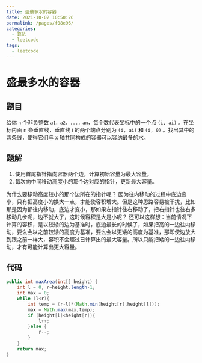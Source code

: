 ```yaml
---
title: 盛最多水的容器
date: 2021-10-02 10:50:26
permalink: /pages/f08e96/
categories:
  - 算法
  - leetcode
tags:
  - leetcode
---
```

# 盛最多水的容器

## 题目

给你 `n` 个非负整数 `a1，a2，...，an`，每个数代表坐标中的一个点 `(i, ai)` 。在坐标内画 n 条垂直线，垂直线 i 的两个端点分别为 `(i, ai)` 和 `(i, 0)` 。找出其中的两条线，使得它们与 x 轴共同构成的容器可以容纳最多的水。

## 题解

1. 使用首尾指针指向容器两个边，计算初始容量为最大容量。
2. 每次向中间移动高度小的那个边对应的指针，更新最大容量。

为什么要移动高度较小的那个边所在的指针呢？
因为往内移动的过程中底边变小，只有把高度小的换大一点，才能使容积增大。但是这种思路容易被干扰，比如那是因为都往内移动，底边才变小，那如果左指针往右移动了，把右指针也往右多移动几步呢，边不就大了，这时候容积是大是小呢？
还可以这样想：当前情况下计算的容积，是以较矮的边为基准时，底边最长的时候了，如果把高的一边往内移动，要么会以之前较矮的高度为基准，要么会以更矮的高度为基准，那即使边放大到跟之前一样大，容积不会超过已计算出的最大容量。所以只能把矮的一边往内移动，才有可能计算出更大容量。

## 代码

```Java
public int maxArea(int[] height) {
	int l = 0, r=height.length-1;
	int max = 0;
	while (l<r){
		int temp = (r-l)*(Math.min(height[r],height[l]));
		max = Math.max(max,temp);
		if (height[l]<height[r]){
			l++;
		}else {
			r--;
		}
	}
	return max;
}
```


